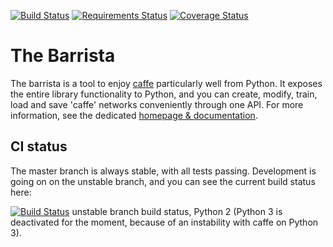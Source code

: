 
[![Build Status](https://travis-ci.org/classner/barrista.svg?branch=unstable)](https://travis-ci.org/classner/barrista)
[![Requirements Status](https://requires.io/github/classner/barrista/requirements.svg?branch=unstable)](https://requires.io/github/classner/barrista/requirements/?branch=unstable)
[![Coverage Status](https://coveralls.io/repos/github/classner/barrista/badge.svg?branch=unstable)](https://coveralls.io/github/classner/barrista?branch=unstable)


# The Barrista

The barrista is a tool to enjoy [caffe](https://github.com/BVLC/caffe.git)
particularly well from Python. It exposes the entire library functionality
to Python, and you can create, modify, train, load and save 'caffe' networks
conveniently through one API. For more information,
see the dedicated [homepage & documentation](https://classner.github.io/barrista).

## CI status

The master branch is always stable, with all tests passing. Development is
going on on the unstable branch, and you can see the current build status
here:

[![Build Status](https://travis-ci.org/classner/barrista.svg?branch=unstable)](https://travis-ci.org/classner/barrista) unstable branch build status, Python 2 (Python 3 is deactivated for the moment, because of an instability with caffe on Python 3).
